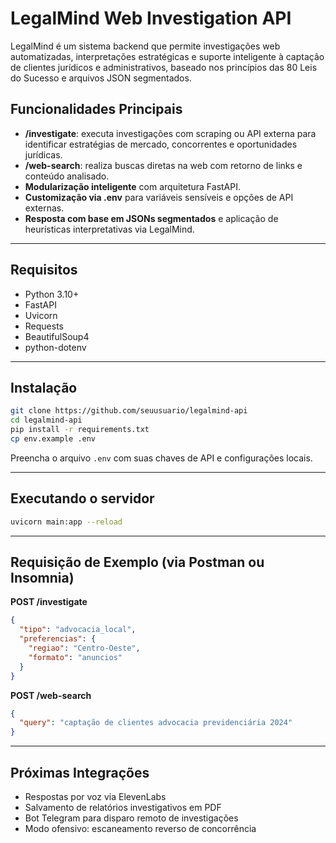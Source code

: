 # LegalMind Web Investigation API

LegalMind é um sistema backend que permite investigações web automatizadas, interpretações estratégicas e suporte inteligente à captação de clientes jurídicos e administrativos, baseado nos princípios das 80 Leis do Sucesso e arquivos JSON segmentados.

## Funcionalidades Principais

- **/investigate**: executa investigações com scraping ou API externa para identificar estratégias de mercado, concorrentes e oportunidades jurídicas.
- **/web-search**: realiza buscas diretas na web com retorno de links e conteúdo analisado.
- **Modularização inteligente** com arquitetura FastAPI.
- **Customização via .env** para variáveis sensíveis e opções de API externas.
- **Resposta com base em JSONs segmentados** e aplicação de heurísticas interpretativas via LegalMind.

---

## Requisitos

- Python 3.10+
- FastAPI
- Uvicorn
- Requests
- BeautifulSoup4
- python-dotenv

---

## Instalação

```bash
git clone https://github.com/seuusuario/legalmind-api
cd legalmind-api
pip install -r requirements.txt
cp env.example .env
```

Preencha o arquivo `.env` com suas chaves de API e configurações locais.

---

## Executando o servidor

```bash
uvicorn main:app --reload
```

---

## Requisição de Exemplo (via Postman ou Insomnia)

**POST /investigate**

```json
{
  "tipo": "advocacia_local",
  "preferencias": {
    "regiao": "Centro-Oeste",
    "formato": "anuncios"
  }
}
```

**POST /web-search**

```json
{
  "query": "captação de clientes advocacia previdenciária 2024"
}
```

---

## Próximas Integrações

- Respostas por voz via ElevenLabs
- Salvamento de relatórios investigativos em PDF
- Bot Telegram para disparo remoto de investigações
- Modo ofensivo: escaneamento reverso de concorrência